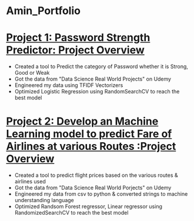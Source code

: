 # Amin_Portfolio

# [Project 1: Password Strength Predictor: Project Overview ](https://github.com/AminOtusanya/Amin_Portfolio/blob/main/Logistic%20Regression%20-%20Password%20Strenght!.ipynb)
* Created a tool to Predict the category of Password whether it is Strong, Good or Weak
* Got the data from "Data Science Real World Projects" on Udemy
* Engineered my data using TFIDF Vectorizers
* Optimized Logistic Regression using RandomSearchCV to reach the best model

# [Project 2: Develop an Machine Learning model to predict Fare of Airlines at various Routes :Project Overview](https://github.com/AminOtusanya/Amin_Portfolio/blob/main/Flight%20time%20predictions.ipynb)
* Created a tool to predict flight prices based on the various routes & airlines used 
* Got the data from "Data Science Real World Porjects" on Udemy 
* Engineered my data from csv to python & converted strings to machine understanding language 
* Optimized Randsom Forest regressor, Linear regressor using RandomizedSearchCV to reach the best model
